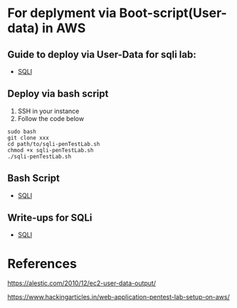 # For deplyment via Boot-script(User-data) in AWS

## Guide to deploy via User-Data for sqli lab:
* [SQLI](sqli-penTestBootScript.md)

## Deploy via bash script
1. SSH in your instance
2. Follow the code below
```
sudo bash
git clone xxx
cd path/to/sqli-penTestLab.sh
chmod +x sqli-penTestLab.sh
./sqli-penTestLab.sh
```
## Bash Script
* [SQLI](sqli-penTestLab.sh)

## Write-ups for SQLi
* [SQLI](sqli-writeup.md)

# References

https://alestic.com/2010/12/ec2-user-data-output/

https://www.hackingarticles.in/web-application-pentest-lab-setup-on-aws/